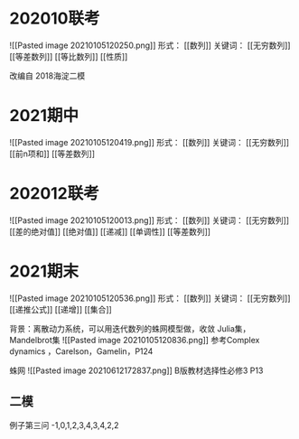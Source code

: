 # 202010联考
![[Pasted image 20210105120250.png]]
形式：
[[数列]]
关键词：
[[无穷数列]]
[[等差数列]]
[[等比数列]]
[[性质]]

改编自 2018海淀二模

# 2021期中
![[Pasted image 20210105120419.png]]
形式：
[[数列]]
关键词：
[[无穷数列]]
[[前n项和]]
[[等差数列]]


# 202012联考
![[Pasted image 20210105120013.png]]
形式：
[[数列]]
关键词：
[[无穷数列]]
[[差的绝对值]]
[[绝对值]]
[[递减]]
[[单调性]]
[[等差数列]]

# 2021期末
![[Pasted image 20210105120536.png]]
形式：
[[数列]]
关键词：
[[无穷数列]]
[[递推公式]]
[[递增]]
[[集合]]

背景：离散动力系统，可以用迭代数列的蛛网模型做，收敛
Julia集，
Mandelbrot集
![[Pasted image 20210105120836.png]]
参考Complex dynamics ，Carelson，Gamelin，P124



蛛网
![[Pasted image 20210612172837.png]]
B版教材选择性必修3 P13
## 二模


例子第三问
-1,0,1,2,3,4,3,4,2,2